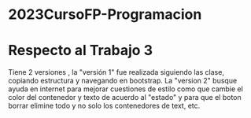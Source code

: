 # 2023CursoFP-Programacion
# Respecto al Trabajo 3
Tiene 2 versiones , la "versión 1" fue realizada siguiendo las clase, copiando estructura y navegando en bootstrap. La "version 2" busque ayuda en internet para mejorar cuestiones de estilo como que cambie el color del contenedor y texto de acuerdo al "estado" y para que el boton borrar elimine todo y no solo los contenedores de text, etc.
